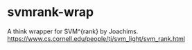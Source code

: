 # svmrank-wrap
A think wrapper for SVM^{rank} by Joachims.
https://www.cs.cornell.edu/people/tj/svm_light/svm_rank.html
